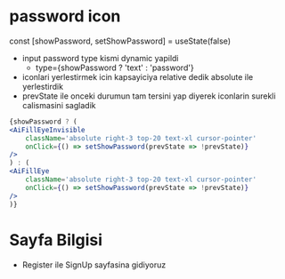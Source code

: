 # password icon
const [showPassword, setShowPassword] = useState(false)
- input password type kismi dynamic yapildi
  - type={showPassword ? 'text' : 'password'}
- iconlari yerlestirmek icin kapsayiciya relative dedik absolute ile yerlestirdik
- prevState ile onceki durumun tam tersini yap diyerek iconlarin surekli calismasini sagladik
```jsx
{showPassword ? (
<AiFillEyeInvisible
    className='absolute right-3 top-20 text-xl cursor-pointer'
    onClick={() => setShowPassword(prevState => !prevState)}
/>
) : (
<AiFillEye
    className='absolute right-3 top-20 text-xl cursor-pointer'
    onClick={() => setShowPassword(prevState => !prevState)}
/>
)}
```

# Sayfa Bilgisi
- Register ile SignUp sayfasina gidiyoruz